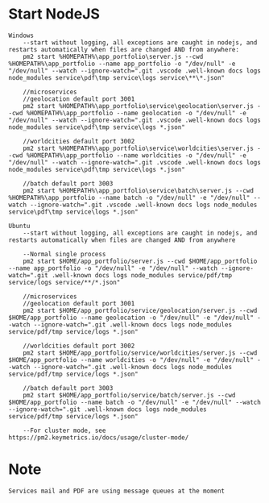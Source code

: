 # Start NodeJS
    Windows
        --start without logging, all exceptions are caught in nodejs, and restarts automatically when files are changed AND from anywhere:
        pm2 start %HOMEPATH%\app_portfolio\server.js --cwd %HOMEPATH%\app_portfolio --name app_portfolio -o "/dev/null" -e "/dev/null" --watch --ignore-watch=".git .vscode .well-known docs logs node_modules service\pdf\tmp service\logs service\**\*.json"

        //microservices 
        //geolocation default port 3001
        pm2 start %HOMEPATH%\app_portfolio\service\geolocation\server.js --cwd %HOMEPATH%\app_portfolio --name geolocation -o "/dev/null" -e "/dev/null" --watch --ignore-watch=".git .vscode .well-known docs logs node_modules service\pdf\tmp service\logs *.json"
        
        //worldcities default port 3002
        pm2 start %HOMEPATH%\app_portfolio\service\worldcities\server.js --cwd %HOMEPATH%\app_portfolio --name worldcities -o "/dev/null" -e "/dev/null" --watch --ignore-watch=".git .vscode .well-known docs logs node_modules service\pdf\tmp service\logs *.json"

        //batch default port 3003
        pm2 start %HOMEPATH%\app_portfolio\service\batch\server.js --cwd %HOMEPATH%\app_portfolio --name batch -o "/dev/null" -e "/dev/null" --watch --ignore-watch=".git .vscode .well-known docs logs node_modules service\pdf\tmp service\logs *.json"

    Ubuntu
        --start without logging, all exceptions are caught in nodejs, and restarts automatically when files are changed AND from anywhere
        
        --Normal single process
        pm2 start $HOME/app_portfolio/server.js --cwd $HOME/app_portfolio --name app_portfolio -o "/dev/null" -e "/dev/null" --watch --ignore-watch=".git .well-known docs logs node_modules service/pdf/tmp service/logs service/**/*.json"

        //microservices
        //geolocation default port 3001
        pm2 start $HOME/app_portfolio/service/geolocation/server.js --cwd $HOME/app_portfolio --name geolocation -o "/dev/null" -e "/dev/null" --watch --ignore-watch=".git .well-known docs logs node_modules service/pdf/tmp service/logs *.json"

        //worldcities default port 3002
        pm2 start $HOME/app_portfolio/service/worldcities/server.js --cwd $HOME/app_portfolio --name worldcities -o "/dev/null" -e "/dev/null" --watch --ignore-watch=".git .well-known docs logs node_modules service/pdf/tmp service/logs *.json"

        //batch default port 3003
        pm2 start $HOME/app_portfolio/service/batch/server.js --cwd $HOME/app_portfolio --name batch -o "/dev/null" -e "/dev/null" --watch --ignore-watch=".git .well-known docs logs node_modules service/pdf/tmp service/logs *.json"

        --For cluster mode, see https://pm2.keymetrics.io/docs/usage/cluster-mode/
# Note
    Services mail and PDF are using message queues at the moment